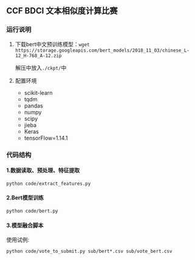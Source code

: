 ## CCF BDCI 文本相似度计算比赛

### 运行说明

1. 下载bert中文预训练模型：```wget https://storage.googleapis.com/bert_models/2018_11_03/chinese_L-12_H-768_A-12.zip```

   解压中放入```./ckpt/```中

2. 配置环境
   - scikit-learn
   - tqdm
   - pandas
   - numpy
   - scipy
   - jieba
   - Keras
   - tensorFlow=1.14.1 

### 代码结构

#### 1.数据读取、预处理、特征提取

```shell
python code/extract_features.py
```

#### 2.Bert模型训练

```shell
python code/bert.py
```

#### 3.模型融合脚本

使用试例:

```shell
python code/vote_to_submit.py sub/bert*.csv sub/vote_bert.csv
```

